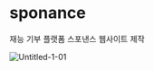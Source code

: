 # sponance

재능 기부 플랫폼 스포낸스 웹사이트 제작

![Untitled-1-01](https://user-images.githubusercontent.com/60105500/218659210-89c8757a-954f-44fb-ad13-428befd4d962.png)
